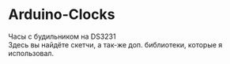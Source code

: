 # Arduino-Clocks
Часы с будильником на DS3231 <br>
Здесь вы найдёте скетчи, а так-же доп. библиотеки, которые я использовал.
